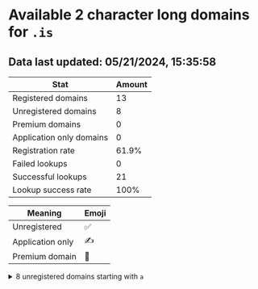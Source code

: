 # Available 2 character long domains for `.is`

## Data last updated: 05/21/2024, 15:35:58

|Stat|Amount|
|--|--|
|Registered domains|13|
|Unregistered domains|8|
|Premium domains|0|
|Application only domains|0|
|Registration rate|61.9%|
|Failed lookups|0|
|Successful lookups|21|
|Lookup success rate|100%|


|Meaning|Emoji|
|--|--|
|Unregistered|:white_check_mark:|
|Application only|:writing_hand:|
|Premium domain|:gem:|

<details>
<summary>8 unregistered domains starting with <bold><code>a</code></bold></summary>

|Type|Domain|
|--|--|
|:white_check_mark:|`aa.is`|
|:white_check_mark:|`ac.is`|
|:white_check_mark:|`ag.is`|
|:white_check_mark:|`am.is`|
|:white_check_mark:|`an.is`|
|:white_check_mark:|`ao.is`|
|:white_check_mark:|`at.is`|
|:white_check_mark:|`au.is`|
</details>
